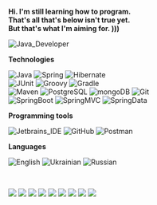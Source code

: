 **Hi. I'm still learning how to program. <br>
That's all that's below isn't true yet. <br>
But that's what I'm aiming for. )))**


![Java_Developer](https://img.shields.io/badge/-Java_Developer-0b5698?style=for-the-badge&logo=Java_Developer&logoColor=efd81d)  

**Technologies**<br>

![Java](https://img.shields.io/badge/-Java-b35151?style=for-the-badge&logo=Jav1a&logoColor=efd81d) 
![Spring](https://img.shields.io/badge/-Spring-2d7b36?style=for-the-badge&logo=Sprin1g&logoColor=efd81d) 
![Hibernate](https://img.shields.io/badge/-Hibernate-536fb2?style=for-the-badge&logo=Hibernat1e&logoColor=efd81d)  
![JUnit](https://img.shields.io/badge/-JUnit-3b444b?style=for-the-badge&logo=JUni1t&logoColor=efd81d) 
![Groovy](https://img.shields.io/badge/-Groovy-171a69?style=for-the-badge&logo=Groov1y&logoColor=efd81d) 
![Gradle](https://img.shields.io/badge/-Gradle-3b444b?style=for-the-badge&logo=Gradl1e&logoColor=efd81d)  
![Maven](https://img.shields.io/badge/-Maven-a3422e?style=for-the-badge&logo=Mav1en&logoColor=efd81d) 
![PostgreSQL](https://img.shields.io/badge/-PostgreSQL-536fb2?style=for-the-badge&logo=Postg1reSQL&logoColor=efd81d)
![mongoDB](https://img.shields.io/badge/-mongoDB-555555?style=for-the-badge&logo=mo1ngoDB&logoColor=efd81d) 
![Git](https://img.shields.io/badge/-Git-a3422e?style=for-the-badge&logo=Gi1t&logoColor=efd81d)  
![SpringBoot](https://img.shields.io/badge/-Spring_Boot-116062?style=for-the-badge&logo=Spring1Boot&logoColor=efd81d) 
![SpringMVC](https://img.shields.io/badge/-Spring_MVC-2d7b36?style=for-the-badge&logo=SpringM1VC&logoColor=efd81d) 
![SpringData](https://img.shields.io/badge/-Spring_Data-116062?style=for-the-badge&logo=Spring1Data&logoColor=efd81d) 
<br>

**Programming tools**<br>

![Jetbrains_IDE](https://img.shields.io/badge/-Jetbrains_IDE-116062?style=for-the-badge&logo=Jetbrains1IDE&logoColor=efd81d)
![GitHub](https://img.shields.io/badge/-GitHub-3b444b?style=for-the-badge&logo=Git1Hub&logoColor=efd81d)
![Postman](https://img.shields.io/badge/-Postman-116062?style=for-the-badge&logo=Post1man&logoColor=efd81d)

**Languages**  <br>

![English](https://img.shields.io/badge/English-intermediate-blue)
![Ukrainian](https://img.shields.io/badge/Ukrainian-native-blue)
![Russian](https://img.shields.io/badge/Russian-native-blue)

<br>

![](https://img.shields.io/badge/J:-Java-informational?style=flat&logo=Java&logoColor=white&color=4AB197)
![](https://img.shields.io/badge/SB:-SpringBoot-informational?style=flat&logo=Spring&logoColor=white&color=4AB197)
![](https://img.shields.io/badge/H:-Hibernate-informational?style=flat&logo=Hibernate&logoColor=white&color=4AB197)
![](https://img.shields.io/badge/M:-Maven-informational?style=flat&logo=Maven&logoColor=white&color=4AB197)
![](https://img.shields.io/badge/:-PostgreSQL-informational?style=flat&logo=PostgreSQL&logoColor=white&color=4AB197)
![](https://img.shields.io/badge/:-Thymeleaf-informational?style=flat&logo=Thymeleaf&logoColor=white&color=4AB197)
![](https://img.shields.io/badge/L:-Lombok-informational?style=flat&logo=Lombok&logoColor=white&color=4AB197)
![](https://img.shields.io/badge/Test-JUnit-informational?style=flat&logo=jUnit&logoColor=white&color=4AB197)
![](https://img.shields.io/badge/Log-Log4j2-informational?style=flat&logo=Log4j2&logoColor=white&color=4AB197)

<br>

